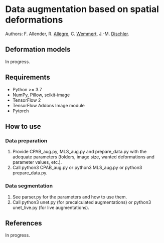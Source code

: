 # Data augmentation based on spatial deformations

Authors: F. Allender, R. [Allègre](https://igg.icube.unistra.fr/index.php/R%C3%A9mi_All%C3%A8gre), C. [Wemmert](https://wemmertc.github.io/webpage/), J.-M. [Dischler](https://dpt-info.di.unistra.fr/~dischler).

## Deformation models

In progress.

## Requirements

* Python >= 3.7
* NumPy, Pillow, scikit-image
* TensorFlow 2
* TensorFlow Addons Image module
* Pytorch

## How to use

### Data preparation

1. Provide CPAB_aug.py, MLS_aug.py and prepare_data.py with the adequate parameters (folders, image size, wanted deformations and parameter values, etc.).
2. Call python3 CPAB_aug.py or python3 MLS_aug.py or python3 prepare_data.py.

### Data segmentation

1. See parser.py for the parameters and how to use them.
2. Call python3 unet.py (for precalculated augmentations) or python3 unet_live.py (for live augmentations).

## References

In progress.
